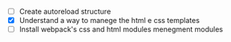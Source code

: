 * [ ] Create autoreload structure
* [X] Understand a way to manege the html e css templates
* [ ] Install webpack's css and html modules menegment modules